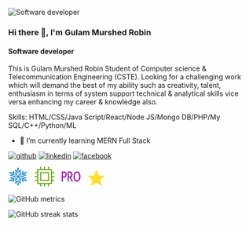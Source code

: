 ![Software developer](https://scontent.fdac31-1.fna.fbcdn.net/v/t39.30808-6/283314174_4925433900912521_8757680659168997032_n.jpg?_nc_cat=101&ccb=1-7&_nc_sid=8bfeb9&_nc_ohc=NZXheCMaWkcAX_YZhLi&_nc_ht=scontent.fdac31-1.fna&oh=00_AfBZ4Zif7wGcoMzQ5H71d8y1elz6kDA_94M2hglhwXLPgA&oe=638A84BC)

### Hi there 👋, I'm Gulam Murshed Robin
#### Software developer

This is Gulam Murshed Robin Student of Computer science & Telecommunication Engineering (CSTE). Looking for a challenging work which will demand the best of my ability such as creativity, talent, enthusiasm in terms of system support technical & analytical skills vice versa enhancing my career & knowledge also.

Skills: HTML/CSS/Java Script/React/Node JS/Mongo DB/PHP/My SQL/C++/Python/ML

- 🌱 I’m currently learning MERN Full Stack 


[<img src='https://cdn.jsdelivr.net/npm/simple-icons@3.0.1/icons/github.svg' alt='github' height='40'>](https://github.com/sm-robin33)  [<img src='https://cdn.jsdelivr.net/npm/simple-icons@3.0.1/icons/linkedin.svg' alt='linkedin' height='40'>](https://www.linkedin.com/in/gulam-murshed-robin-4720981a5/)  [<img src='https://cdn.jsdelivr.net/npm/simple-icons@3.0.1/icons/facebook.svg' alt='facebook' height='40'>](https://www.facebook.com/md.robin.5070)  

<a href='https://archiveprogram.github.com/'><img src='https://raw.githubusercontent.com/acervenky/animated-github-badges/master/assets/acbadge.gif' width='40' height='40'></a> <a href='https://docs.github.com/en/developers'><img src='https://raw.githubusercontent.com/acervenky/animated-github-badges/master/assets/devbadge.gif' width='40' height='40'></a> <a href='https://github.com/pricing'><img src='https://raw.githubusercontent.com/acervenky/animated-github-badges/master/assets/pro.gif' width='40' height='40'></a> <a href='https://stars.github.com/'><img src='https://raw.githubusercontent.com/acervenky/animated-github-badges/master/assets/starbadge.gif' width='35' height='35'></a> 

![GitHub metrics](https://metrics.lecoq.io/sm-robin33)  

![GitHub streak stats](https://streak-stats.demolab.com/?user=sm-robin33)  

